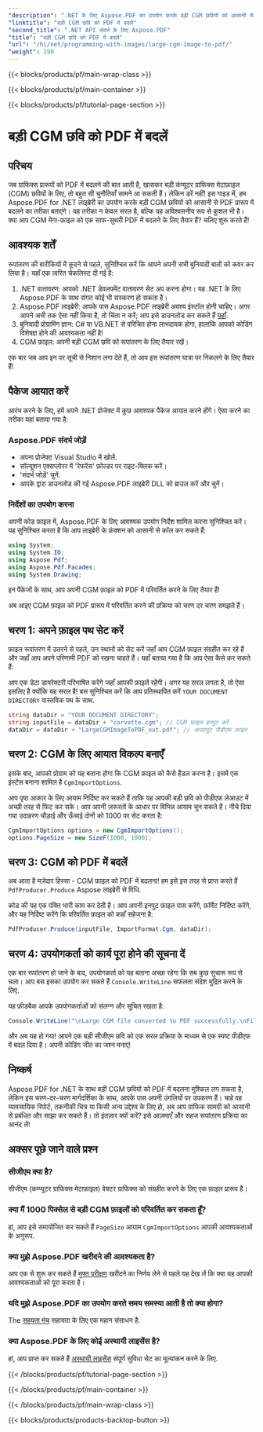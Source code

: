 ```yaml
---
"description": ".NET के लिए Aspose.PDF का उपयोग करके बड़ी CGM छवियों को आसानी से PDF में बदलें। त्वरित और प्रभावी रूपांतरण प्रक्रिया के लिए इस सरल गाइड का पालन करें।"
"linktitle": "बड़ी CGM छवि को PDF में बदलें"
"second_title": ".NET API संदर्भ के लिए Aspose.PDF"
"title": "बड़ी CGM छवि को PDF में बदलें"
"url": "/hi/net/programming-with-images/large-cgm-image-to-pdf/"
"weight": 190
---
```


{{< blocks/products/pf/main-wrap-class >}}

{{< blocks/products/pf/main-container >}}

{{< blocks/products/pf/tutorial-page-section >}}

# बड़ी CGM छवि को PDF में बदलें

## परिचय

जब ग्राफिक्स प्रारूपों को PDF में बदलने की बात आती है, खासकर बड़ी कंप्यूटर ग्राफिक्स मेटाफ़ाइल (CGM) छवियों के लिए, तो बहुत सी चुनौतियाँ सामने आ सकती हैं। लेकिन डरें नहीं! इस गाइड में, हम Aspose.PDF for .NET लाइब्रेरी का उपयोग करके बड़ी CGM छवियों को आसानी से PDF प्रारूप में बदलने का तरीका बताएंगे। यह तरीका न केवल सरल है, बल्कि यह अविश्वसनीय रूप से कुशल भी है। क्या आप CGM मेगा-फ़ाइल को एक साफ-सुथरी PDF में बदलने के लिए तैयार हैं? चलिए शुरू करते हैं!

## आवश्यक शर्तें

रूपांतरण की बारीकियों में कूदने से पहले, सुनिश्चित करें कि आपने अपनी सभी बुनियादी बातों को कवर कर लिया है। यहाँ एक त्वरित चेकलिस्ट दी गई है:

1. .NET वातावरण: आपको .NET डेवलपमेंट वातावरण सेट अप करना होगा। यह .NET के लिए Aspose.PDF के साथ संगत कोई भी संस्करण हो सकता है।
2. Aspose.PDF लाइब्रेरी: आपके पास Aspose.PDF लाइब्रेरी अवश्य इंस्टॉल होनी चाहिए। अगर आपने अभी तक ऐसा नहीं किया है, तो चिंता न करें; आप इसे डाउनलोड कर सकते हैं [यहाँ](https://releases.aspose.com/pdf/net/).
3. बुनियादी प्रोग्रामिंग ज्ञान: C# या VB.NET से परिचित होना लाभदायक होगा, हालांकि आपको कोडिंग विशेषज्ञ होने की आवश्यकता नहीं है!
4. CGM फ़ाइल: अपनी बड़ी CGM छवि को रूपांतरण के लिए तैयार रखें।

एक बार जब आप इन पर सूची से निशान लगा देते हैं, तो आप इस रूपांतरण यात्रा पर निकलने के लिए तैयार हैं!

## पैकेज आयात करें

आरंभ करने के लिए, हमें अपने .NET प्रोजेक्ट में कुछ आवश्यक पैकेज आयात करने होंगे। ऐसा करने का तरीका यहां बताया गया है:

### Aspose.PDF संदर्भ जोड़ें

- अपना प्रोजेक्ट Visual Studio में खोलें.
- सॉल्यूशन एक्सप्लोरर में 'रेफरेंस' फ़ोल्डर पर राइट-क्लिक करें।
- 'संदर्भ जोड़ें' चुनें.
- आपके द्वारा डाउनलोड की गई Aspose.PDF लाइब्रेरी DLL को ब्राउज़ करें और चुनें।

### निर्देशों का उपयोग करना

अपनी कोड फ़ाइल में, Aspose.PDF के लिए आवश्यक उपयोग निर्देश शामिल करना सुनिश्चित करें। यह सुनिश्चित करता है कि आप लाइब्रेरी के फ़ंक्शन को आसानी से कॉल कर सकते हैं:

```csharp
using System;
using System.IO;
using Aspose.Pdf;
using Aspose.Pdf.Facades;
using System.Drawing;
```

इन पैकेजों के साथ, आप अपनी CGM फ़ाइल को PDF में परिवर्तित करने के लिए तैयार हैं!

अब आइए CGM फ़ाइल को PDF प्रारूप में परिवर्तित करने की प्रक्रिया को चरण दर चरण समझते हैं।

## चरण 1: अपने फ़ाइल पथ सेट करें

फ़ाइल रूपांतरण में उतरने से पहले, उन स्थानों को सेट करें जहाँ आप CGM फ़ाइल संग्रहीत कर रहे हैं और जहाँ आप अपने परिणामी PDF को रखना चाहते हैं। यहाँ बताया गया है कि आप ऐसा कैसे कर सकते हैं:

आप एक डेटा डायरेक्टरी परिभाषित करेंगे जहाँ आपकी फ़ाइलें रहेंगी। अगर यह सरल लगता है, तो ऐसा इसलिए है क्योंकि यह सरल है! बस सुनिश्चित करें कि आप प्रतिस्थापित करें `YOUR DOCUMENT DIRECTORY` वास्तविक पथ के साथ.

```csharp
string dataDir = "YOUR DOCUMENT DIRECTORY";
string inputFile = dataDir + "corvette.cgm"; // CGM फ़ाइल इनपुट करें
dataDir = dataDir + "LargeCGMImageToPDF_out.pdf"; // आउटपुट पीडीएफ फ़ाइल
```

## चरण 2: CGM के लिए आयात विकल्प बनाएँ

इसके बाद, आपको प्रोग्राम को यह बताना होगा कि CGM फ़ाइल को कैसे हैंडल करना है। इसमें एक इंस्टेंस बनाना शामिल है `CgmImportOptions`.

आप पृष्ठ आकार के लिए आयाम निर्दिष्ट कर सकते हैं ताकि यह आपकी बड़ी छवि को पीडीएफ लेआउट में अच्छी तरह से फिट कर सके। आप अपनी ज़रूरतों के आधार पर विभिन्न आयाम चुन सकते हैं। नीचे दिया गया उदाहरण चौड़ाई और ऊँचाई दोनों को 1000 पर सेट करता है:

```csharp
CgmImportOptions options = new CgmImportOptions();
options.PageSize = new SizeF(1000, 1000);
```

## चरण 3: CGM को PDF में बदलें

अब आता है मज़ेदार हिस्सा - CGM फ़ाइल को PDF में बदलना! हम इसे इस तरह से प्राप्त करते हैं `PdfProducer.Produce` Aspose लाइब्रेरी से विधि.

कोड की यह एक पंक्ति भारी काम कर देती है। आप अपनी इनपुट फ़ाइल पास करेंगे, फ़ॉर्मेट निर्दिष्ट करेंगे, और यह निर्दिष्ट करेंगे कि परिवर्तित फ़ाइल को कहाँ सहेजना है:

```csharp
PdfProducer.Produce(inputFile, ImportFormat.Cgm, dataDir);
```

## चरण 4: उपयोगकर्ता को कार्य पूरा होने की सूचना दें

एक बार रूपांतरण हो जाने के बाद, उपयोगकर्ता को यह बताना अच्छा रहेगा कि सब कुछ सुचारू रूप से चला। आप बस इसका उपयोग कर सकते हैं `Console.WriteLine` सफलता संदेश मुद्रित करने के लिए.

यह फ़ीडबैक आपके उपयोगकर्ताओं को संलग्न और सूचित रखता है:

```csharp
Console.WriteLine("\nLarge CGM file converted to PDF successfully.\nFile saved at " + dataDir);
```

और अब यह हो गया! आपने एक बड़ी सीजीएम छवि को एक सरल प्रक्रिया के माध्यम से एक स्पष्ट पीडीएफ में बदल दिया है। अपनी कोडिंग जीत का जश्न मनाएं!

## निष्कर्ष

Aspose.PDF for .NET के साथ बड़ी CGM छवियों को PDF में बदलना मुश्किल लग सकता है, लेकिन इस चरण-दर-चरण मार्गदर्शिका के साथ, आपके पास अपनी उंगलियों पर उपकरण हैं। चाहे वह व्यावसायिक रिपोर्ट, तकनीकी चित्र या किसी अन्य उद्देश्य के लिए हो, अब आप ग्राफिक सामग्री को आसानी से प्रबंधित और साझा कर सकते हैं। तो इंतज़ार क्यों करें? इसे आज़माएँ और सहज रूपांतरण प्रक्रिया का आनंद लें!

## अक्सर पूछे जाने वाले प्रश्न

### सीजीएम क्या है?
सीजीएम (कम्प्यूटर ग्राफिक्स मेटाफ़ाइल) वेक्टर ग्राफिक्स को संग्रहीत करने के लिए एक फ़ाइल प्रारूप है।

### क्या मैं 1000 पिक्सेल से बड़ी CGM फ़ाइलों को परिवर्तित कर सकता हूँ?
हां, आप इसे समायोजित कर सकते हैं `PageSize` आयाम `CgmImportOptions` आपकी आवश्यकताओं के अनुरूप.

### क्या मुझे Aspose.PDF खरीदने की आवश्यकता है?
आप एक से शुरू कर सकते हैं [मुफ्त परीक्षण](https://releases.aspose.com/) खरीदने का निर्णय लेने से पहले यह देख लें कि क्या यह आपकी आवश्यकताओं को पूरा करता है।

### यदि मुझे Aspose.PDF का उपयोग करते समय समस्या आती है तो क्या होगा?
The [सहयता मंच](https://forum.aspose.com/c/pdf/10) सहायता के लिए एक महान संसाधन है.

### क्या Aspose.PDF के लिए कोई अस्थायी लाइसेंस है?
हां, आप प्राप्त कर सकते हैं [अस्थायी लाइसेंस](https://purchase.aspose.com/temporary-license/) संपूर्ण सुविधा सेट का मूल्यांकन करने के लिए.

{{< /blocks/products/pf/tutorial-page-section >}}

{{< /blocks/products/pf/main-container >}}

{{< /blocks/products/pf/main-wrap-class >}}

{{< blocks/products/products-backtop-button >}}